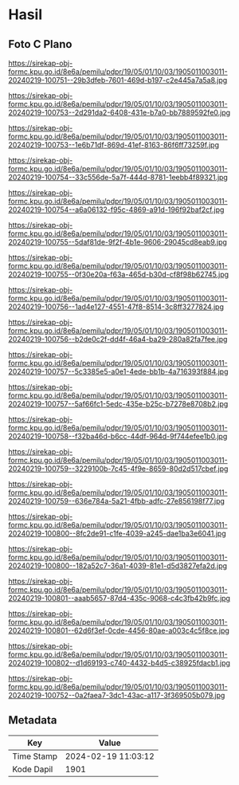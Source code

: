 # Hasil

## Foto C Plano

https://sirekap-obj-formc.kpu.go.id/8e6a/pemilu/pdpr/19/05/01/10/03/1905011003011-20240219-100751--29b3dfeb-7601-469d-b197-c2e445a7a5a8.jpg

https://sirekap-obj-formc.kpu.go.id/8e6a/pemilu/pdpr/19/05/01/10/03/1905011003011-20240219-100753--2d291da2-6408-431e-b7a0-bb7889592fe0.jpg

https://sirekap-obj-formc.kpu.go.id/8e6a/pemilu/pdpr/19/05/01/10/03/1905011003011-20240219-100753--1e6b71df-869d-41ef-8163-86f6ff73259f.jpg

https://sirekap-obj-formc.kpu.go.id/8e6a/pemilu/pdpr/19/05/01/10/03/1905011003011-20240219-100754--33c556de-5a7f-444d-8781-1eebb4f89321.jpg

https://sirekap-obj-formc.kpu.go.id/8e6a/pemilu/pdpr/19/05/01/10/03/1905011003011-20240219-100754--a6a06132-f95c-4869-a91d-196f92baf2cf.jpg

https://sirekap-obj-formc.kpu.go.id/8e6a/pemilu/pdpr/19/05/01/10/03/1905011003011-20240219-100755--5daf81de-9f2f-4b1e-9606-29045cd8eab9.jpg

https://sirekap-obj-formc.kpu.go.id/8e6a/pemilu/pdpr/19/05/01/10/03/1905011003011-20240219-100755--0f30e20a-f63a-465d-b30d-cf8f98b62745.jpg

https://sirekap-obj-formc.kpu.go.id/8e6a/pemilu/pdpr/19/05/01/10/03/1905011003011-20240219-100756--1ad4e127-4551-47f8-8514-3c8ff3277824.jpg

https://sirekap-obj-formc.kpu.go.id/8e6a/pemilu/pdpr/19/05/01/10/03/1905011003011-20240219-100756--b2de0c2f-dd4f-46a4-ba29-280a82fa7fee.jpg

https://sirekap-obj-formc.kpu.go.id/8e6a/pemilu/pdpr/19/05/01/10/03/1905011003011-20240219-100757--5c3385e5-a0e1-4ede-bb1b-4a716393f884.jpg

https://sirekap-obj-formc.kpu.go.id/8e6a/pemilu/pdpr/19/05/01/10/03/1905011003011-20240219-100757--5af66fc1-5edc-435e-b25c-b7278e8708b2.jpg

https://sirekap-obj-formc.kpu.go.id/8e6a/pemilu/pdpr/19/05/01/10/03/1905011003011-20240219-100758--f32ba46d-b6cc-44df-964d-9f744efee1b0.jpg

https://sirekap-obj-formc.kpu.go.id/8e6a/pemilu/pdpr/19/05/01/10/03/1905011003011-20240219-100759--3229100b-7c45-4f9e-8659-80d2d517cbef.jpg

https://sirekap-obj-formc.kpu.go.id/8e6a/pemilu/pdpr/19/05/01/10/03/1905011003011-20240219-100759--636e784a-5a21-4fbb-adfc-27e856198f77.jpg

https://sirekap-obj-formc.kpu.go.id/8e6a/pemilu/pdpr/19/05/01/10/03/1905011003011-20240219-100800--8fc2de91-c1fe-4039-a245-dae1ba3e6041.jpg

https://sirekap-obj-formc.kpu.go.id/8e6a/pemilu/pdpr/19/05/01/10/03/1905011003011-20240219-100800--182a52c7-36a1-4039-81e1-d5d3827efa2d.jpg

https://sirekap-obj-formc.kpu.go.id/8e6a/pemilu/pdpr/19/05/01/10/03/1905011003011-20240219-100801--aaab5657-87d4-435c-9068-c4c3fb42b9fc.jpg

https://sirekap-obj-formc.kpu.go.id/8e6a/pemilu/pdpr/19/05/01/10/03/1905011003011-20240219-100801--62d6f3ef-0cde-4456-80ae-a003c4c5f8ce.jpg

https://sirekap-obj-formc.kpu.go.id/8e6a/pemilu/pdpr/19/05/01/10/03/1905011003011-20240219-100802--d1d69193-c740-4432-b4d5-c38925fdacb1.jpg

https://sirekap-obj-formc.kpu.go.id/8e6a/pemilu/pdpr/19/05/01/10/03/1905011003011-20240219-100752--0a2faea7-3dc1-43ac-a117-3f369505b079.jpg


## Metadata

| Key        | Value               |
| ---------- | ------------------- |
| Time Stamp | 2024-02-19 11:03:12 |
| Kode Dapil | 1901                |




